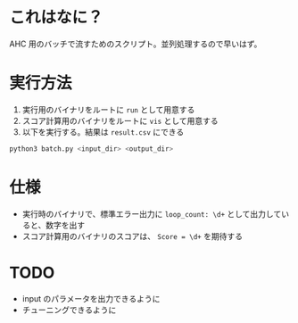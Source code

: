 # これはなに？

AHC 用のバッチで流すためのスクリプト。並列処理するので早いはず。

# 実行方法

1. 実行用のバイナリをルートに `run` として用意する
1. スコア計算用のバイナリをルートに `vis` として用意する
1. 以下を実行する。結果は `result.csv` にできる

```bash
python3 batch.py <input_dir> <output_dir>
```

# 仕様

- 実行時のバイナリで、標準エラー出力に `loop_count: \d+` として出力していると、数字を出す
- スコア計算用のバイナリのスコアは、 `Score = \d+` を期待する

# TODO

- input のパラメータを出力できるように
- チューニングできるように
